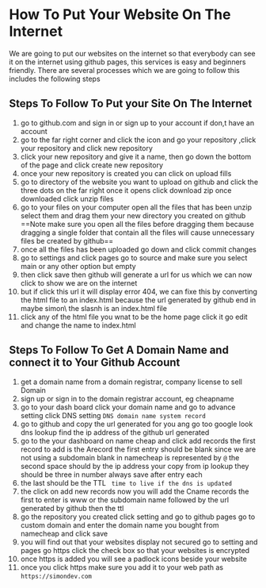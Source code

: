 
# How To Put Your Website On The Internet

We are going to put our websites on the internet so that everybody can see it on the internet using github pages, this services is easy and beginners friendly. There are several processes which we are going to follow this includes the following steps

## Steps To Follow To Put your Site On The Internet

1. go to github.com and sign in or sign up to your account if don,t have an account
2. go to the far right corner and click the icon and go your repository ,click your repository and click new repository
3. click your new repository and give it a name, then go down the bottom of the page and click create new repository
4. once your new repository is created you can click on upload fills
5. go to directory of the website you want to upload on github and click the three dots on the far right once it opens click download zip once downloaded click unzip files
6. go to your files on your computer open all the files that has been unzip select them and drag them your new directory you created on github ==Note make sure you open all the files before dragging them because dragging a single folder that contain all the files will cause unnecessary files be created by github==
7. once all the files has been uploaded go down and click commit changes
8. go to settings and click pages go to source and make sure you select main or any other option but empty
9. then click save then github will generate a url for us which we can now click to show we are on the internet
10. but if click this url it will display error 404, we can fixe this by converting the html file to an index.html because the url generated by github end in maybe simon\ the slasnh is an index.html file
11. click any of the html file you wnat to be the home page click it go edit and change the name to index.html

## Steps To Follow To Get A Domain Name and connect it to Your Github Account

1. get a domain name from a domain registrar, company license to sell Domain
2. sign up or sign in to the domain registrar account, eg cheapname
3. go to your dash board click your domain name and go to advance setting click DNS setting
  `DNS domain name system record`
4. go to github and copy the url generated for you ang go too google look dns lookup find the ip address of the github url generated
5. go to the your dashboard on name cheap and click add records the first record to add is the Arecord
the first entry should be blank since we are not using a subdomain blank in namecheap is represented by 
  `@`
the second space should by the ip address your copy from ip lookup they should be three in number always save after entry each
6. the last should be the TTL ` time to live if the dns is updated`
7. the click on add new records now you will add the Cname records the first to enter is www or the subdomain name followed by the url generated by github then the ttl
8. go the repository you created click setting and go to github pages go to custom domain and enter the domain name you bought from namecheap and click save
9. you will find out that your websites display not secured go to setting and pages go https click the check box so that your websites is encrypted
10. once https is added you will see a padlock icons beside your website
11. once you click https make sure you add it to your web path as 
 `https://simondev.com`

